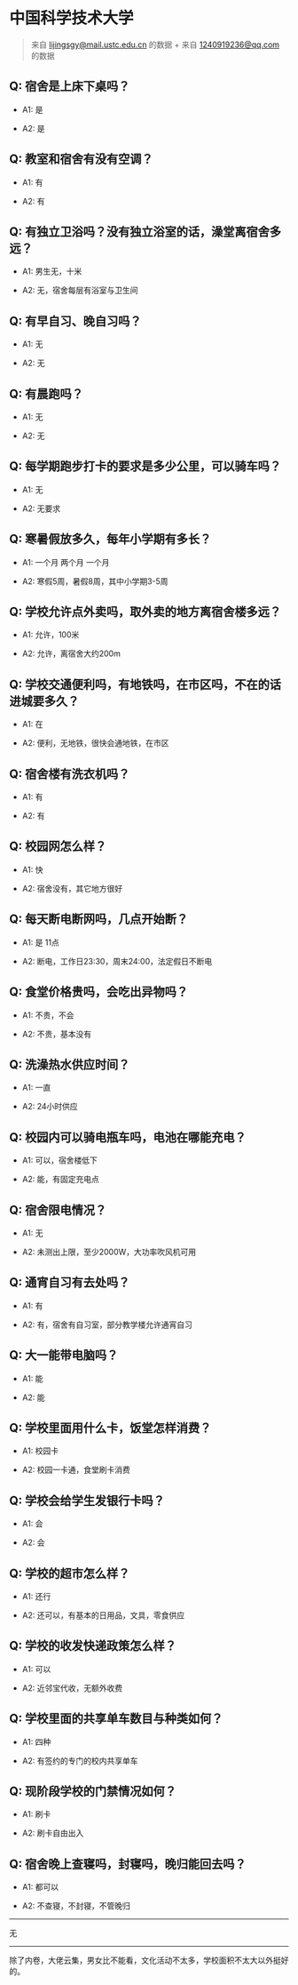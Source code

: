 # 中国科学技术大学

> 来自 lijingsgy@mail.ustc.edu.cn 的数据 + 来自 1240919236@qq.com 的数据

## Q: 宿舍是上床下桌吗？

- A1: 是

- A2: 是

## Q: 教室和宿舍有没有空调？

- A1: 有

- A2: 有

## Q: 有独立卫浴吗？没有独立浴室的话，澡堂离宿舍多远？

- A1: 男生无，十米

- A2: 无，宿舍每层有浴室与卫生间

## Q: 有早自习、晚自习吗？

- A1: 无

- A2: 无

## Q: 有晨跑吗？

- A1: 无

- A2: 无

## Q: 每学期跑步打卡的要求是多少公里，可以骑车吗？

- A1: 无

- A2: 无要求

## Q: 寒暑假放多久，每年小学期有多长？

- A1: 一个月 两个月 一个月

- A2: 寒假5周，暑假8周，其中小学期3-5周

## Q: 学校允许点外卖吗，取外卖的地方离宿舍楼多远？

- A1: 允许，100米

- A2: 允许，离宿舍大约200m

## Q: 学校交通便利吗，有地铁吗，在市区吗，不在的话进城要多久？

- A1: 在

- A2: 便利，无地铁，很快会通地铁，在市区

## Q: 宿舍楼有洗衣机吗？

- A1: 有

- A2: 有

## Q: 校园网怎么样？

- A1: 快

- A2: 宿舍没有，其它地方很好

## Q: 每天断电断网吗，几点开始断？

- A1: 是 11点

- A2: 断电，工作日23:30，周末24:00，法定假日不断电

## Q: 食堂价格贵吗，会吃出异物吗？

- A1: 不贵，不会

- A2: 不贵，基本没有

## Q: 洗澡热水供应时间？

- A1: 一直

- A2: 24小时供应

## Q: 校园内可以骑电瓶车吗，电池在哪能充电？

- A1: 可以，宿舍楼低下

- A2: 能，有固定充电点

## Q: 宿舍限电情况？

- A1: 无

- A2: 未测出上限，至少2000W，大功率吹风机可用

## Q: 通宵自习有去处吗？

- A1: 有

- A2: 有，宿舍有自习室，部分教学楼允许通宵自习

## Q: 大一能带电脑吗？

- A1: 能

- A2: 能

## Q: 学校里面用什么卡，饭堂怎样消费？

- A1: 校园卡

- A2: 校园一卡通，食堂刷卡消费

## Q: 学校会给学生发银行卡吗？

- A1: 会

- A2: 会

## Q: 学校的超市怎么样？

- A1: 还行

- A2: 还可以，有基本的日用品，文具，零食供应

## Q: 学校的收发快递政策怎么样？

- A1: 可以

- A2: 近邻宝代收，无额外收费

## Q: 学校里面的共享单车数目与种类如何？

- A1: 四种

- A2: 有签约的专门的校内共享单车

## Q: 现阶段学校的门禁情况如何？

- A1: 刷卡

- A2: 刷卡自由出入

## Q: 宿舍晚上查寝吗，封寝吗，晚归能回去吗？

- A1: 都可以

- A2: 不查寝，不封寝，不管晚归

***

无

***

除了内卷，大佬云集，男女比不能看，文化活动不太多，学校面积不太大以外挺好的。
